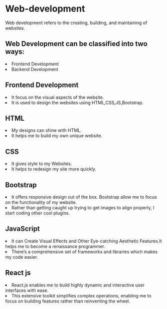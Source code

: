 <h1>Web-development</h1> 
<p>Web development refers to the creating, building, and maintaining of websites.</p>

<h2>Web Development can be classified into two ways:</h2>
   <li>Frontend Development</li> 
   <li>Backend Development</li> 

<h2>Frontend Development</h2>
    <li>It focus on the visual aspects of the website.</li>
    <li>It is used to design the websites using HTML,CSS,JS,Bootstrap.</li>

<h2>HTML</h2>
    <li>My designs can shine with HTML.</li>
    <li>It helps me to build my own unique website.</li>

<h2>CSS</h2>
<li>It gives style to my Websites.</li>
<li>It helps to redesign my site more quickly.</li> 

<h2>Bootstrap</h2>
    <li>It offers responsive design out of the box. Bootstrap allow me to focus on the functionality of my website.</li>
    <li>Rather than getting caught up trying to get images to align properly, I start coding other cool plugins.</li>

<h2>JavaScript</h2>
    <li>It can Create Visual Effects and Other Eye-catching Aesthetic Features.It helps me to become a renaissance programmer.</li>
    <li>There’s a comprehensive set of frameworks and libraries which makes my code easier.</li>

<h2>React js</h2>
    <li>React.js enables me to build highly dynamic and interactive user interfaces with ease.</li>
    <li> This extensive toolkit simplifies complex operations, enabling me to focus on building features rather than reinventing the wheel.</li>
